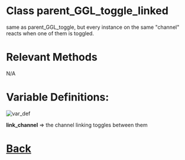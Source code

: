 # Class parent_GGL_toggle_linked

same as parent_GGL_toggle, but every instance on the same "channel" reacts when one of them is toggled.
  
# Relevant Methods

N/A

# Variable Definitions:

![var_def](https://github.com/Ced30/GML-GUI-Library-GGL-Documentation/blob/main/Images/API/GGL_instance/parent_GGL_toggle_linked.png)

**link_channel** => the channel linking toggles between them

# [Back](https://github.com/Ced30/GML-GUI-Library-GGL-Documentation/blob/main/API/Instance%20Classes.md)

